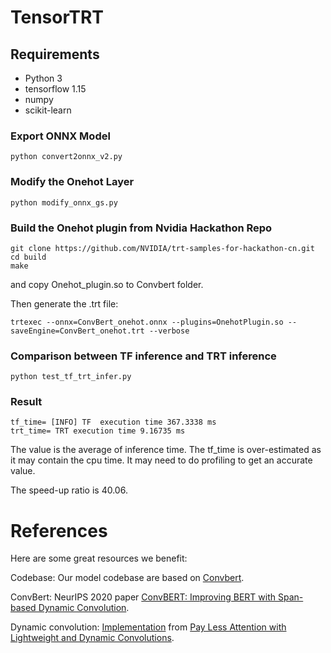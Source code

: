 # TensorTRT

## Requirements
* Python 3
* tensorflow 1.15
* numpy
* scikit-learn

### Export ONNX Model
```python convert2onnx_v2.py```

### Modify the Onehot Layer 
```python modify_onnx_gs.py```

### Build the Onehot plugin from Nvidia Hackathon Repo
```
git clone https://github.com/NVIDIA/trt-samples-for-hackathon-cn.git
cd build
make
```
and copy Onehot_plugin.so to Convbert folder.

Then generate the .trt file:
```
trtexec --onnx=ConvBert_onehot.onnx --plugins=OnehotPlugin.so --saveEngine=ConvBert_onehot.trt --verbose
```
### Comparison between TF inference and TRT inference
```python test_tf_trt_infer.py```

### Result
```
tf_time= [INFO] TF  execution time 367.3338 ms
trt_time= TRT execution time 9.16735 ms
```
The value is the average of inference time. The tf_time is over-estimated as it may contain the cpu time. It may need to do profiling to get an accurate value.

The speed-up ratio is 40.06.


# References

Here are some great resources we benefit:

Codebase: Our model codebase are based on [Convbert](https://github.com/yitu-opensource/ConvBert).

ConvBert: NeurIPS 2020 paper [ConvBERT: Improving BERT with Span-based Dynamic Convolution](https://arxiv.org/abs/2008.02496).

Dynamic convolution: [Implementation](https://github.com/pytorch/fairseq/blob/265791b727b664d4d7da3abd918a3f6fb70d7337/fairseq/modules/lightconv_layer/lightconv_layer.py#L75) from [Pay Less Attention with Lightweight and Dynamic Convolutions](https://openreview.net/pdf?id=SkVhlh09tX).
